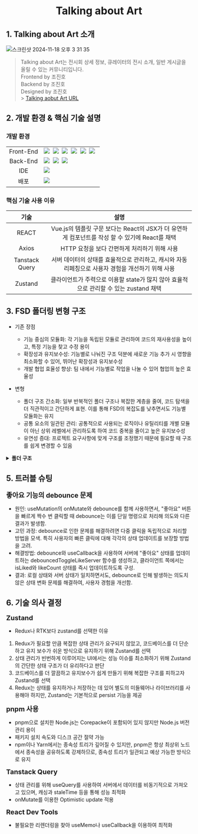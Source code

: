 <h1 align='center'><b>Talking about Art</b></h1>

## **1. Talking about Art 소개**

![스크린샷 2024-11-18 오후 3 31 35](https://github.com/user-attachments/assets/e1974d2a-9e16-476b-95b7-c11b03df2fad)

> Talking about Art는 전시회 상세 정보, 큐레이터의 전시 소개, 일반 게시글을 올릴 수 있는 커뮤니티입니다.<br/>
> Frontend by 조진호<br/>
> Backend by 조진호 <br/>
> Designed by 조진호 <br/> > [Talking aobut Art URL](https://art-lover.co.kr)<br/>

## **2. 개발 환경 & 핵심 기술 설명**

### **개발 환경**

<table>
<tr>
 <td align="center">Front-End</td>
 <td>
	<img src="https://img.shields.io/badge/React-61DAFB?style=for-the-badge&logo=React&logoColor=black"/>&nbsp 
  	<img src="https://img.shields.io/badge/typecript-3178C6?style=for-the-badge&logo=typescript&logoColor=white"/>&nbsp
  	<img src="https://img.shields.io/badge/Axios-white?style=for-the-badge&logo=Axios&logoColor=black"/>&nbsp 
  	<img src="https://img.shields.io/badge/ReactQuery-FF4154?style=for-the-badge&logo=ReactQuery&logoColor=black"/>&nbsp 
   	<img src="https://img.shields.io/badge/Zustand-61DAFB?style=for-the-badge&logo=React&logoColor=black"/>&nbsp 	
	<img src="https://img.shields.io/badge/TailwindCss-06B6D4?style=for-the-badge&logo=TailwindCss&logoColor=white"/>&nbsp 	
 </td>
</tr>
	
<tr>
 <td align="center">Back-End</td>
 <td>
	 <img src="https://img.shields.io/badge/Node.js-339933?style=flat-square&logo=Node.js&logoColor=white"/>&nbsp
	 <img src="https://img.shields.io/badge/Express-000000?style=flat-square&logo=Express&logoColor=white"/>&nbsp
	 <img src="https://img.shields.io/badge/MySQL-4479A1?style=for-the-badge&logo=MySQL&logoColor=white">&nbsp
</tr>

<tr>
 <td align="center">IDE</td>
 <td>
    <img src="https://img.shields.io/badge/VSCode-007ACC?style=for-the-badge&logo=Visual%20Studio%20Code&logoColor=white"/>&nbsp
</tr>

 <td align="center">배포</td>
 <td>
	 <img src="https://img.shields.io/badge/cPanel-FF6C2C?style=flat-square&logo=cPanel&logoColor=white"/>&nbsp
</tr>
</table>

### **핵심 기술 사용 이유**

|    **기술**    |                                             **설명**                                              |
| :------------: | :-----------------------------------------------------------------------------------------------: |
|     REACT      |  Vue.js의 템플릿 구문 보다는 React의 JSX가 더 유연하게 컴포넌트를 작성 할 수 있기에 React를 채택  |
|     Axios      |                           HTTP 요청을 보다 간편하게 처리하기 위해 사용                            |
| Tanstack Query | 서버 데이터의 상태를 효율적으로 관리하고, 캐시와 자동 리페칭으로 사용자 경험을 개선하기 위해 사용 |
|    Zustand     |       클라이언트가 주력으로 이용할 state가 많지 않아 효율적으로 관리할 수 있는 zustand 채택       |

## **3. FSD 폴더링 변형 구조**

- 기존 장점
  - 기능 중심의 모듈화: 각 기능을 독립된 모듈로 관리하여 코드의 재사용성을 높이고, 특정 기능을 찾고 수정 용이
  - 확장성과 유지보수성: 기능별로 나눠진 구조 덕분에 새로운 기능 추가 시 영향을 최소화할 수 있어, 뛰어난 확장성과 유지보수성
  - 개발 협업 효율성 향상: 팀 내에서 기능별로 작업을 나눌 수 있어 협업의 높은 효율성
- 변형

  - 폴더 구조 간소화: 일부 반복적인 폴더 구조나 복잡한 계층을 줄여, 코드 탐색을 더 직관적이고 간단하게 표현. 이를 통해 FSD의 복잡도를 낮추면서도 기능별 모듈화는 유지
  - 공통 요소의 일관된 관리: 공통적으로 사용되는 로직이나 유틸리티를 개별 모듈이 아닌 상위 레벨에서 관리하도록 하여 코드 중복을 줄이고 높은 유지보수성
  - 유연성 증대: 프로젝트 요구사항에 맞게 구조를 조정했기 때문에 필요할 때 구조를 쉽게 변경할 수 있음

<details>
  <summary>
    <b>
  폴더 구조
    </b>
  </summary>

```
📦
└─ src
    ├─ PrivateRoute.tsx
    ├─ apiRoutes.ts
    ├─ components
    ├─ constants.ts
    ├─ index.css
    ├─ lib
    ├─ main.tsx
    ├─ pages
    │  ├─ common
    │  │  ├─ api
    │  │  ├─ components
    │  │  ├─ hooks
    │  │  ├─ layout
    │  │  └─ types
    │  ├─ curator
    │  │  ├─ AddCuratorPost
    │  │  ├─ CuratorPost
    │  │  ├─ EditCuratorPost
    │  │  ├─ api
    │  │  ├─ hooks
    │  │  └─ types
    │  ├─ event
    │  │  ├─ api
    │  │  ├─ eventTab
    │  │  └─ index.tsx
    │  ├─ exhibition
    │  │  ├─ addExhibitionPost
    │  │  │  ├─ api
    │  │  │  ├─ components
    │  │  │  └─ hooks
    │  │  ├─ exhibitionPost
    │  │  │  ├─ api
    │  │  │  ├─ components
    │  │  │  └─ hooks
    │  │  ├─ types
    │  │  └─ ui
    │  ├─ home
    │  │  ├─ api
    │  │  ├─ components
    │  │  ├─ hooks
    │  │  └─ types
    │  ├─ loading
    │  │  └─ components
    │  ├─ login
    │  │  ├─ api
    │  │  ├─ components
    │  │  ├─ hooks
    │  │  └─ types
    │  ├─ myPage
    │  │  ├─ api
    │  │  ├─ editMyPage
    │  │  │  ├─ api
    │  │  │  ├─ components
    │  │  │  └─ hooks
    │  │  ├─ myPage
    │  │  │  ├─ components
    │  │  │  └─ hooks
    │  │  └─ types
    │  ├─ ordinary
    │  │  ├─ addOrdinaryPost
    │  │  │  ├─ api
    │  │  │  ├─ components
    │  │  │  └─ hooks
    │  │  ├─ api
    │  │  ├─ comments
    │  │  │  ├─ api
    │  │  │  ├─ components
    │  │  │  └─ hooks
    │  │  ├─ editOrdinaryPost
    │  │  │  ├─ api
    │  │  │  ├─ components
    │  │  │  └─ hooks
    │  │  ├─ hooks
    │  │  ├─ ordinaryPost
    │  │  │  ├─ api
    │  │  │  ├─ components
    │  │  │  └─ hooks
    │  │  └─ types
    │  ├─ postsList
    │  │  ├─ api
    │  │  ├─ components
    │  │  ├─ hooks
    │  │  └─ types
    │  └─ register
    │     ├─ api
    │     ├─ components
    │     ├─ hooks
    │     └─ types
    ├─ router.tsx
    ├─ store
    ├─ types
    └─ utils
       ├─ location
       ├─ register
       └─ time
```

</details>

## **5. 트러블 슈팅**

<b style="font-size:18px">좋아요 기능의 debounce 문제</b><br/>

- 원인: useMutation의 onMutate와 debounce를 함께 사용하면서, "좋아요" 버튼을 빠르게 짝수 번 클릭할 때 debounce는 이를 단일 명령으로 처리해 의도와 다른 결과가 발생함.
- 고민 과정: debounce로 인한 문제를 해결하려면 다중 클릭을 독립적으로 처리할 방법을 모색. 특히 사용자의 빠른 클릭에 대해 각각의 상태 업데이트를 보장할 방법을 고려.
- 해결방법: debounce와 useCallback을 사용하여 서버에 "좋아요" 상태를 업데이트하는 debouncedToggleLikeServer 함수를 생성하고, 클라이언트 쪽에서는 isLiked와 likeCount 상태를 즉시 업데이트하도록 구성.
- 결과: 로컬 상태와 서버 상태가 일치하면서도, debounce로 인해 발생하는 의도치 않은 상태 변화 문제를 해결하여, 사용자 경험을 개선함.

## **6. 기술 의사 결정**

<b style="font-size:18px">Zustand</b><br/>

- Redux나 RTK보다 zustand를 선택한 이유

1. Redux가 필요할 만큼 복잡한 상태 관리가 요구되지 않았고, 코드베이스를 더 단순하고 유지 보수가 쉬운 방식으로 유지하기 위해 Zustand를 선택
2. 상태 관리가 빈번하게 이루어지는 UI에서는 성능 이슈를 최소화하기 위해 Zustand의 간단한 상태 구조가 더 유리하다고 판단
3. 코드베이스를 더 깔끔하고 유지보수가 쉽게 만들기 위해 복잡한 구조를 피하고자 Zustand를 선택
4. Redux는 상태를 유지하거나 저장하는 데 있어 별도의 미들웨어나 라이브러리를 사용해야 하지만, Zustand는 기본적으로 persist 기능을 제공

<b style="font-size:18px">pnpm 사용</b><br/>

- pnpm으로 설치한 Node.js는 Corepacke이 포함되어 있지 않지만 Node.js 버전 관리 용이
- 패키지 설치 속도와 디스크 공간 절약 가능
- npm이나 Yarn에서는 종속성 트리가 깊어질 수 있지만, pnpm은 항상 최상위 노드에서 종속성을 공유하도록 강제하므로, 종속성 트리가 일관되고 예상 가능한 방식으로 유지

<b style="font-size:18px">Tanstack Query</b><br/>

- 상태 관리를 위해 useQuery를 사용하여 서버에서 데이터를 비동기적으로 가져오고 있으며, 캐싱과 staleTime 등을 통해 성능 최적화
- onMutate를 이용한 Optimistic update 적용

<b style="font-size:18px">React Dev Tools</b><br/>

- 불필요한 리렌더링을 찾아 useMemo나 useCallback을 이용하여 최적화
